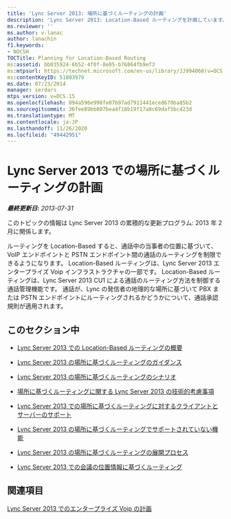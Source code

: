 ```yaml
---
title: 'Lync Server 2013: 場所に基づくルーティングの計画'
description: 'Lync Server 2013: Location-Based ルーティングを計画しています。'
ms.reviewer: ''
ms.author: v-lanac
author: lanachin
f1.keywords:
- NOCSH
TOCTitle: Planning for Location-Based Routing
ms:assetid: bb035924-6b52-4f0f-8e05-b76864fb9ef3
ms:mtpsurl: https://technet.microsoft.com/en-us/library/JJ994068(v=OCS.15)
ms:contentKeyID: 51803979
ms.date: 07/23/2014
manager: serdars
mtps_version: v=OCS.15
ms.openlocfilehash: 894a596e998fe07b97ad7911441eced670ba85b2
ms.sourcegitcommit: 36fee89bb887bea4f18b19f17a8c69daf5bc423d
ms.translationtype: MT
ms.contentlocale: ja-JP
ms.lasthandoff: 11/26/2020
ms.locfileid: "49442951"
---
```

# <a name="planning-for-location-based-routing-in-lync-server-2013"></a>Lync Server 2013 での場所に基づくルーティングの計画

<div data-xmlns="http://www.w3.org/1999/xhtml">

<div class="topic" data-xmlns="http://www.w3.org/1999/xhtml" data-msxsl="urn:schemas-microsoft-com:xslt" data-cs="https://msdn.microsoft.com/">

<div data-asp="https://msdn2.microsoft.com/asp">



</div>

<div id="mainSection">

<div id="mainBody">

<span> </span>

_**最終更新日:** 2013-07-31_

このトピックの情報は Lync Server 2013 の累積的な更新プログラム: 2013 年 2 月に関係します。

ルーティングを Location-Based すると、通話中の当事者の位置に基づいて、VoIP エンドポイントと PSTN エンドポイント間の通話のルーティングを制限できるようになります。 Location-Based ルーティングは、Lync Server 2013 エンタープライズ Voip インフラストラクチャの一部です。 Location-Based ルーティングは、Lync Server 2013 CU1 による通話のルーティング方法を制御する通話管理機能です。 通話が、Lync の発信者の地理的な場所に基づいて PBX または PSTN エンドポイントにルーティングされるかどうかについて、通話承認規則が適用されます。

<div>

## <a name="in-this-section"></a>このセクション中

  - [Lync Server 2013 での Location-Based ルーティングの概要](lync-server-2013-overview-of-location-based-routing.md)

  - [Lync Server 2013 の場所に基づくルーティングのガイダンス](lync-server-2013-guidance-for-location-based-routing.md)

  - [Lync Server 2013 の場所に基づくルーティングのシナリオ](lync-server-2013-scenarios-for-location-based-routing.md)

  - [場所に基づくルーティングに関する Lync Server 2013 の技術的考慮事項](lync-server-2013-technical-considerations-for-location-based-routing.md)

  - [Lync Server 2013 での場所に基づくルーティングに対するクライアントとサーバーのサポート](lync-server-2013-client-and-server-support-for-location-based-routing.md)

  - [Lync Server 2013 の場所に基づくルーティングでサポートされていない機能](lync-server-2013-capabilities-not-supported-by-location-based-routing.md)

  - [Lync Server 2013 の場所に基づくルーティングの展開プロセス](lync-server-2013-deployment-process-for-location-based-routing.md)

  - [Lync Server 2013 での会議の位置情報に基づくルーティング](lync-server-2013-location-based-routing-for-conferencing.md)

</div>

<div>

## <a name="see-also"></a>関連項目


[Lync Server 2013 でのエンタープライズ Voip の計画](lync-server-2013-planning-for-enterprise-voice.md)  
  

</div>

</div>

<span> </span>

</div>

</div>

</div>

